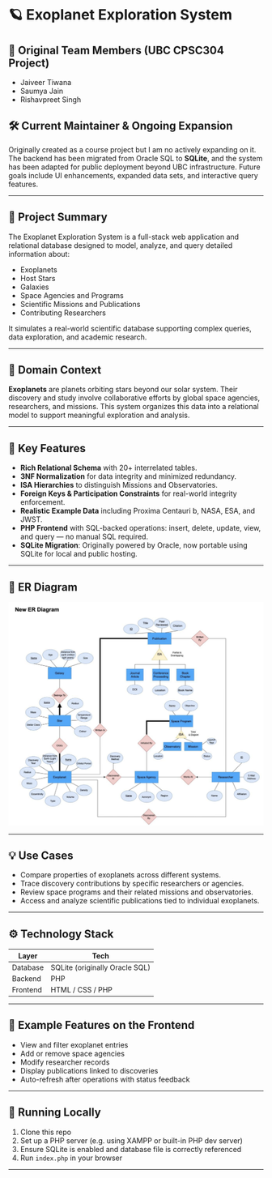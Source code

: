 # 🪐 Exoplanet Exploration System

## 👥 Original Team Members (UBC CPSC304 Project)
- Jaiveer Tiwana
- Saumya Jain  
- Rishavpreet Singh  

## 🛠️ Current Maintainer & Ongoing Expansion  
Originally created as a course project but I am no actively expanding on it. The backend has been migrated from Oracle SQL to **SQLite**, and the system has been adapted for public deployment beyond UBC infrastructure. Future goals include UI enhancements, expanded data sets, and interactive query features.

---

## 🚀 Project Summary

The Exoplanet Exploration System is a full-stack web application and relational database designed to model, analyze, and query detailed information about:

- Exoplanets  
- Host Stars  
- Galaxies  
- Space Agencies and Programs  
- Scientific Missions and Publications  
- Contributing Researchers

It simulates a real-world scientific database supporting complex queries, data exploration, and academic research.

---

## 🔭 Domain Context

**Exoplanets** are planets orbiting stars beyond our solar system. Their discovery and study involve collaborative efforts by global space agencies, researchers, and missions. This system organizes this data into a relational model to support meaningful exploration and analysis.

---

## 🧩 Key Features

- **Rich Relational Schema** with 20+ interrelated tables.
- **3NF Normalization** for data integrity and minimized redundancy.
- **ISA Hierarchies** to distinguish Missions and Observatories.
- **Foreign Keys & Participation Constraints** for real-world integrity enforcement.
- **Realistic Example Data** including Proxima Centauri b, NASA, ESA, and JWST.
- **PHP Frontend** with SQL-backed operations: insert, delete, update, view, and query — no manual SQL required.
- **SQLite Migration**: Originally powered by Oracle, now portable using SQLite for local and public hosting.

---

## 🧬 ER Diagram

<p align="center">
  <img src="ER-diagram.png" alt="ER Diagram" width="700"/>
</p>

---

## 💡 Use Cases

- Compare properties of exoplanets across different systems.
- Trace discovery contributions by specific researchers or agencies.
- Review space programs and their related missions and observatories.
- Access and analyze scientific publications tied to individual exoplanets.

---

## ⚙️ Technology Stack

| Layer      | Tech               |
|------------|--------------------|
| Database   | SQLite (originally Oracle SQL) |
| Backend    | PHP                |
| Frontend   | HTML / CSS / PHP   |

---

## 🧪 Example Features on the Frontend

- View and filter exoplanet entries
- Add or remove space agencies
- Modify researcher records
- Display publications linked to discoveries
- Auto-refresh after operations with status feedback

---

## 📂 Running Locally

1. Clone this repo  
2. Set up a PHP server (e.g. using XAMPP or built-in PHP dev server)  
3. Ensure SQLite is enabled and database file is correctly referenced  
4. Run `index.php` in your browser  

---

